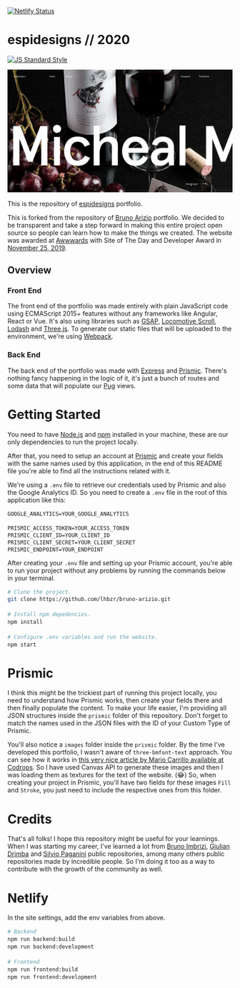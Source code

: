 [![Netlify Status](https://api.netlify.com/api/v1/badges/c355083d-9895-4958-adb5-c06c595f449b/deploy-status)](https://app.netlify.com/sites/rad-goldstine-d1862c/deploys)

# espidesigns // 2020

[![JS Standard Style](https://img.shields.io/badge/code%20style-standard-brightgreen.svg?style=flat-square)](http://standardjs.com/)

[![Screenshot of Website](espidesigns-screenshot.png)](https://www.espidesigns.com/)

This is the repository of [espidesigns](https://www.espidesigns.com/) portfolio. 

This is forked from the repository of [Bruno Arizio](http://brunoarizio.com/) portfolio. We decided to be transparent and take a step forward in making this entire project open source so people can learn how to make the things we created. The website was awarded at [Awwwards](https://www.awwwards.com/) with Site of The Day and Developer Award in [November 25, 2019](https://www.awwwards.com/sites/bruno-arizio-portfolio).

## Overview

### Front End

The front end of the portfolio was made entirely with plain JavaScript code using ECMAScript 2015+ features without any frameworks like Angular, React or Vue. It's also using libraries such as [GSAP](https://greensock.com/), [Locomotive Scroll](https://locomotivemtl.github.io/locomotive-scroll), [Lodash](https://lodash.com/) and [Three.js](https://threejs.org/). To generate our static files that will be uploaded to the environment, we're using [Webpack](https://webpack.js.org/).

### Back End

The back end of the portfolio was made with [Express](https://expressjs.com/) and [Prismic](https://prismic.io/). There's nothing fancy happening in the logic of it, it's just a bunch of routes and some data that will populate our [Pug](https://pugjs.org/api/getting-started.html) views.

# Getting Started

You need to have [Node.js](https://nodejs.org/en/) and [npm](https://www.npmjs.com/) installed in your machine, these are our only dependencies to run the project locally.

After that, you need to setup an account at [Prismic](https://prismic.io/) and create your fields with the same names used by this application, in the end of this README file you're able to find all the instructions related with it.

We're using a `.env` file to retrieve our credentials used by Prismic and also the Google Analytics ID. So you need to create a `.env` file in the root of this application like this:

```
GOOGLE_ANALYTICS=YOUR_GOOGLE_ANALYTICS

PRISMIC_ACCESS_TOKEN=YOUR_ACCESS_TOKEN
PRISMIC_CLIENT_ID=YOUR_CLIENT_ID
PRISMIC_CLIENT_SECRET=YOUR_CLIENT_SECRET
PRISMIC_ENDPOINT=YOUR_ENDPOINT
```

After creating your `.env` file and setting up your Prismic account, you're able to run your project without any problems by running the commands below in your terminal.

```sh
# Clone the project.
git clone https://github.com/lhbzr/bruno-arizio.git

# Install npm depedencies.
npm install

# Configure .env variables and run the website.
npm start
```

# Prismic

I think this might be the trickiest part of running this project locally, you need to understand how Prismic works, then create your fields there and then finally populate the content. To make your life easier, I'm providing all JSON structures inside the `prismic` folder of this repository. Don't forget to match the names used in the JSON files with the ID of your Custom Type of Prismic.

You'll also notice a `images` folder inside the `prismic` folder. By the time I've developed this portfolio, I wasn't aware of `three-bmfont-text` approach. You can see how it works in [this very nice article by Mario Carrillo available at Codrops](https://tympanus.net/codrops/2019/10/10/create-text-in-three-js-with-three-bmfont-text/). So I have used Canvas API to generate these images and then I was loading them as textures for the text of the website. (😂) So, when creating your project in Prismic, you'll have two fields for these images `Fill` and `Stroke`, you just need to include the respective ones from this folder.

# Credits

That's all folks! I hope this repository might be useful for your learnings. When I was starting my career, I've learned a lot from [Bruno Imbrizi](https://github.com/brunoimbrizi/), [Giulian Drimba](https://github.com/giuliandrimba) and [Silvio Paganini](https://github.com/silviopaganini) public repositories, among many others public repositories made by incredible people. So I'm doing it too as a way to contribute with the growth of the community as well.

# Netlify

In the site settings, add the env variables from above.


```sh
# Backend 
npm run backend:build
npm run backend:development

# Frontend
npm run frontend:build
npm run frontend:development
```